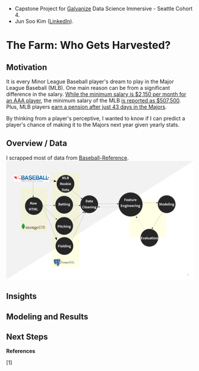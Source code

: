 - Capstone Project for [Galvanize](http://www.galvanize.com/) Data Science Immersive - Seattle Cohort 4.
- Jun Soo Kim ([LinkedIn](https://www.linkedin.com/in/jun-soo-kim)).

# The Farm: Who Gets Harvested?

## Motivation

It is every Minor League Baseball player's dream to play in the Major League Baseball (MLB). One main reason can be from a significant difference in the salary. [While the minimum salary is $2,150 per month for an AAA player](http://www.sportslawblogger.com/baseball/salary-information/minor-league-salary/), the minimum salary of the MLB [is reported as $507,500](http://www.baseball-reference.com/bullpen/Minimum_salary). Plus, MLB players [earn a pension after just 43 days in the Majors](http://www.businessinsider.com/nfl-nhl-nba-mlb-retirement-pension-plans-lockout-2011-1).


By thinking from a player's perceptive, I wanted to know if I can predict a player's chance of making it to the Majors next year given yearly stats.

## Overview / Data

I scrapped most of data from [Baseball-Reference](baseball-reference.com).
![Overall Picture](https://github.com/danhwangya/TheFarm/blob/master/Images/Flow.png)


## Insights


## Modeling and Results






## Next Steps


**References**

[1]
